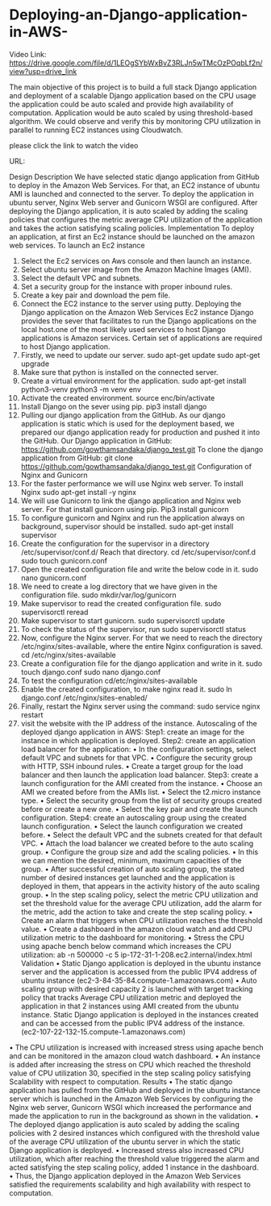 # Deploying-an-Django-application-in-AWS-



Video Link:  https://drive.google.com/file/d/1LEOgSYbWxBvZ3RLJn5wTMcOzPOqbLf2n/view?usp=drive_link


The main objective of this project is to build a full stack Django application and deployment of a scalable Django application based on the CPU usage the application could be auto scaled and provide high availability of computation. Application would be auto scaled by using threshold-based algorithm. We could observe and verify this by monitoring CPU utilization in parallel to running EC2 instances using Cloudwatch.

please click the link to watch the video

URL: 

Design Description
We have selected static django application from GitHub to deploy in the Amazon Web Services. For that, an 
EC2 instance of ubuntu AMI is launched and connected to the server. To deploy the application in ubuntu 
server, Nginx Web server and Gunicorn WSGI are configured. After deploying the Django application, it is auto 
scaled by adding the scaling policies that configures the metric average CPU utilization of the application and 
takes the action satisfying scaling policies.
Implementation 
To deploy an application, at first an Ec2 instance should be launched on the amazon web services.
To launch an Ec2 instance
1. Select the Ec2 services on Aws console and then launch an instance.
2. Select ubuntu server image from the Amazon Machine Images (AMI).
3. Select the default VPC and subnets.
4. Set a security group for the instance with proper inbound rules.
5. Create a key pair and download the pem file.
6. Connect the EC2 instance to the server using putty.
Deploying the Django application on the Amazon Web Services Ec2 instance
Django provides the sever that facilitates to run the Django applications on the local host.one of the most likely 
used services to host Django applications is Amazon services.
Certain set of applications are required to host Django application.
1. Firstly, we need to update our server.
 sudo apt-get update
 sudo apt-get upgrade
2. Make sure that python is installed on the connected server.
3. Create a virtual environment for the application.
sudo apt-get install python3-venv
python3 -m venv env
4. Activate the created environment.
source enc/bin/activate
5. Install Django on the sever using pip.
pip3 install django 
6. Pulling our django application from the GitHub.
As our django application is static which is used for the deployment based, we prepared our django application 
ready for production and pushed it into the GitHub.
Our Django application in GitHub: https://github.com/gowthamsandaka/django_test.git
To clone the django application from GitHub:
git clone https://github.com/gowthamsandaka/django_test.git
Configuration of Nginx and Gunicorn
1. For the faster performance we will use Nginx web server.
 To install Nginx 
sudo apt-get install -y nginx 
2. We will use Gunicorn to link the django application and Nginx web server. For that install gunicorn 
using pip.
Pip3 install gunicorn
3. To configure gunicorn and Nginx and run the application always on background, supervisor should be 
installed. 
 sudo apt-get install supervisor 
4. Create the configuration for the supervisor in a directory /etc/supervisor/conf.d/
 Reach that directory.
cd /etc/supervisor/conf.d
sudo touch gunicorn.conf
5. Open the created configuration file and write the below code in it.
sudo nano gunicorn.conf 
6. We need to create a log directory that we have given in the configuration file.
sudo mkdir/var/log/gunicorn
7. Make supervisor to read the created configuration file.
sudo supervisorctl reread
8. Make supervisor to start gunicorn.
sudo supervisorctl update
9. To check the status of the supervisor, run
sudo supervisorctl status
10. Now, configure the Nginx server. For that we need to reach the directory /etc/nginx/sites-available, 
where the entire Nginx configuration is saved.
cd /etc/nginx/sites-available
11. Create a configuration file for the django application and write in it.
sudo touch django.conf
sudo nano django.conf
12. To test the configuration 
 cd/etc/nginx/sites-available
13. Enable the created configuration, to make nginx read it.
sudo ln django.conf /etc/nginx/sites-enabled/
14. Finally, restart the Nginx server using the command:
sudo service nginx restart
15. visit the website with the IP address of the instance.
Autoscaling of the deployed django application in AWS:
Step1: create an image for the instance in which application is deployed.
Step2: create an application load balancer for the application:
• In the configuration settings, select default VPC and subnets for that VPC.
• Configure the security group with HTTP, SSH inbound rules.
• Create a target group for the load balancer and then launch the application load balancer.
Step3: create a launch configuration for the AMI created from the instance.
• Choose an AMI we created before from the AMIs list.
• Select the t2.micro instance type.
• Select the security group from the list of security groups created before or create a new one.
• Select the key pair and create the launch configuration.
Step4: create an autoscaling group using the created launch configuration.
• Select the launch configuration we created before.
• Select the default VPC and the subnets created for that default VPC.
• Attach the load balancer we created before to the auto scaling group.
• Configure the group size and add the scaling policies.
• In this we can mention the desired, minimum, maximum capacities of the group.
• After successful creation of auto scaling group, the stated number of desired instances get launched and 
the application is deployed in them, that appears in the activity history of the auto scaling group.
• In the step scaling policy, select the metric CPU utilization and set the threshold value for the average 
CPU utilization, add the alarm for the metric, add the action to take and create the step scaling policy.
• Create an alarm that triggers when CPU utilization reaches the threshold value.
• Create a dashboard in the amazon cloud watch and add CPU utilization metric to the dashboard for 
monitoring.
• Stress the CPU using apache bench below command which increases the CPU utilization:
 ab -n 500000 -c 5 ip-172-31-1-208.ec2.internal/index.html 
Validation
• Static Django application is deployed in the ubuntu instance server and the application is accessed from 
the public IPV4 address of ubuntu instance (ec2-3-84-35-84.compute-1.amazonaws.com)
• Auto scaling group with desired capacity 2 is launched with target tracking policy that tracks Average 
CPU utilization metric and deployed the application in that 2 instances using AMI created from the 
ubuntu instance.
Static Django application is deployed in the instances created and can be accessed from the public 
IPV4 address of the instance. (ec2-107-22-132-15.compute-1.amazonaws.com)
 
• The CPU utilization is increased with increased stress using apache bench and can be monitored in the 
amazon cloud watch dashboard.
• An instance is added after increasing the stress on CPU which reached the threshold value of CPU 
utilization 30, specified in the step scaling policy satisfying Scalability with respect to computation.
Results
• The static django application has pulled from the GitHub and deployed in the ubuntu instance server
which is launched in the Amazon Web Services by configuring the Nginx web server, Gunicorn WSGI 
which increased the performance and made the application to run in the background as shown in the 
validation. 
• The deployed django application is auto scaled by adding the scaling policies with 2 desired instances 
which configured with the threshold value of the average CPU utilization of the ubuntu server in which 
the static Django application is deployed.
• Increased stress also increased CPU utilization, which after reaching the threshold value triggered the 
alarm and acted satisfying the step scaling policy, added 1 instance in the dashboard.
• Thus, the Django application deployed in the Amazon Web Services satisfied the requirements 
scalability and high availability with respect to computation.

